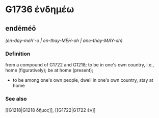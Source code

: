 # G1736 ἐνδημέω

## endēméō

_(en-day-meh'-o | en-thay-MEH-oh | ane-thay-MAY-oh)_

### Definition

from a compound of G1722 and G1218; to be in one's own country, i.e., home (figuratively); be at home (present); 

- to be among one's own people, dwell in one's own country, stay at home

### See also

[[G1218|G1218 δῆμος]], [[G1722|G1722 ἐν]]
